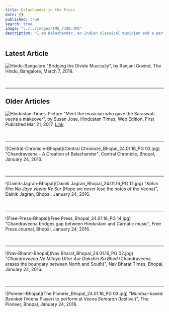 ```yaml
---
title: Balachander in the Press
date: {}
published: true
search: true
image: "../../images/IMG_7198.JPG"
description: "I am Balachander, an Indian classical musician and a performing artist of Chandraveena. Chandraveena is a modern string instrument designed to reflect my musical indentity and values. I play the Chandraveena according to the principles of Indian raga system and philosophy of Maarga Sangeet. Read on to learn more about what the press has to say about me."
---
```


## Latest Article

![Hindu-Bangalore](Hindu-Bangalore-IMG-20180307-WA0001.jpg)
"Bridging the Divide Musically", by Ranjani Govind, The Hindu, Bangalore, March 7, 2018.

<br>
<hr>


## Older Articles

![Hindustan-Times-Picture](HindustanTimes.jpg)
"Meet the musician who gave the Saraswati veena a makeover", by Susan Jose, Hindustan Times, Web Edition, First Published Mar 21, 2017. [Link](../../images/Hindustan-Times-online-Mar-07-2017.pdf)

<br>
<hr>

![Central-Chronicle-Bhopal](Central Chronicle_Bhopal_24.01.16_PG 03.jpg)
"Chandraveena - A Creation of Balachander", Central Chronicle, Bhopal, January 24, 2016.

<br>
<hr>

![Dainik-Jagran-Bhopal](Dainik Jagran_Bhopal_24.01.16_PG 12.jpg)
"*Kahin Kho Na Jaye Veena Ke Sur* (Hope we never lose the notes of the Veena)", Dainik Jagran, Bhopal, January 24, 2016.

<br>
<hr>

![Free-Press-Bhopal](Free Press_Bhopal_24.01.16_PG 14.jpg)
"Chandraveena bridges gap between Hindustani and Carnatic music", Free Press Journal, Bhopal, January 24, 2016.

<br>
<hr>

![Nav-Bharat-Bhopal](Nav Bharat_Bhopal_24.01.16_PG 02.jpg)
"*Chandraveena Ne Mitaya Uttar Aur Dakshin Ka Bhed* (Chandraveena erases the boundary between North and South)", Nav Bharat Times, Bhopal, January 24, 2016.

<br>
<hr>

![Pioneer-Bhopal](The Pioneer_Bhopal_24.01.16_PG 03.jpg)
"Mumbai-based *Beenkar* (Veena Player) to perform at Veena *Samaroh* (festival)", The Pioneer, Bhopal, January 24, 2016.
